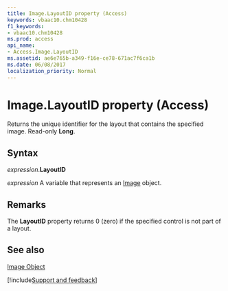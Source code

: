 ```yaml
---
title: Image.LayoutID property (Access)
keywords: vbaac10.chm10428
f1_keywords:
- vbaac10.chm10428
ms.prod: access
api_name:
- Access.Image.LayoutID
ms.assetid: ae6e765b-a349-f16e-ce78-671ac7f6ca1b
ms.date: 06/08/2017
localization_priority: Normal
---
```



# Image.LayoutID property (Access)

Returns the unique identifier for the layout that contains the specified image. Read-only  **Long**.


## Syntax

_expression_.**LayoutID**

_expression_ A variable that represents an [Image](Access.Image.md) object.


## Remarks

The  **LayoutID** property returns 0 (zero) if the specified control is not part of a layout.


## See also


[Image Object](Access.Image.md)

[!include[Support and feedback](~/includes/feedback-boilerplate.md)]